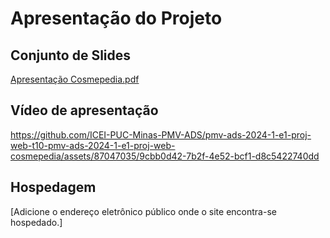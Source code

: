 # Apresentação do Projeto

## Conjunto de Slides


[Apresentação  Cosmepedia.pdf](https://github.com/ICEI-PUC-Minas-PMV-ADS/pmv-ads-2024-1-e1-proj-web-t10-pmv-ads-2024-1-e1-proj-web-cosme-t10/files/14952945/Apresentacao.Cosmepedia.pdf)



## Vídeo de apresentação



https://github.com/ICEI-PUC-Minas-PMV-ADS/pmv-ads-2024-1-e1-proj-web-t10-pmv-ads-2024-1-e1-proj-web-cosmepedia/assets/87047035/9cbb0d42-7b2f-4e52-bcf1-d8c5422740dd




## Hospedagem

[Adicione o endereço eletrônico público onde o site encontra-se hospedado.]

